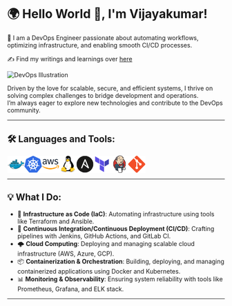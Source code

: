 # 🌍 Hello World 👋, I'm Vijayakumar!

🌱 I am a DevOps Engineer passionate about automating workflows, optimizing infrastructure, and enabling smooth CI/CD processes.

✍️ Find my writings and learnings over [here](#)

![DevOps Illustration](https://via.placeholder.com/800x400) <!-- Replace this with your custom image -->

Driven by the love for scalable, secure, and efficient systems, I thrive on solving complex challenges to bridge development and operations.  
I’m always eager to explore new technologies and contribute to the DevOps community.

---

## 🛠️ Languages and Tools:

<img align="left" alt="Docker" width="40px" src="https://raw.githubusercontent.com/devicons/devicon/master/icons/docker/docker-original.svg" />
<img align="left" alt="Kubernetes" width="40px" src="https://raw.githubusercontent.com/devicons/devicon/master/icons/kubernetes/kubernetes-plain.svg" />
<img align="left" alt="AWS" width="40px" src="https://raw.githubusercontent.com/devicons/devicon/master/icons/amazonwebservices/amazonwebservices-original-wordmark.svg" />
<img align="left" alt="Linux" width="40px" src="https://raw.githubusercontent.com/devicons/devicon/master/icons/linux/linux-original.svg" />
<img align="left" alt="Ansible" width="40px" src="https://raw.githubusercontent.com/devicons/devicon/master/icons/ansible/ansible-original.svg" />
<img align="left" alt="Terraform" width="40px" src="https://raw.githubusercontent.com/devicons/devicon/master/icons/terraform/terraform-original.svg" />
<img align="left" alt="Jenkins" width="40px" src="https://raw.githubusercontent.com/devicons/devicon/master/icons/jenkins/jenkins-original.svg" />
<img align="left" alt="Git" width="40px" src="https://raw.githubusercontent.com/devicons/devicon/master/icons/git/git-original.svg" />

<br clear="left" />

---

## 💡 What I Do:

- 🔧 **Infrastructure as Code (IaC)**: Automating infrastructure using tools like Terraform and Ansible.
- 🚀 **Continuous Integration/Continuous Deployment (CI/CD)**: Crafting pipelines with Jenkins, GitHub Actions, and GitLab CI.
- 🌩️ **Cloud Computing**: Deploying and managing scalable cloud infrastructure (AWS, Azure, GCP).
- 📦 **Containerization & Orchestration**: Building, deploying, and managing containerized applications using Docker and Kubernetes.
- 📊 **Monitoring & Observability**: Ensuring system reliability with tools like Prometheus, Grafana, and ELK stack.

---


